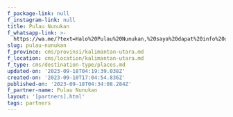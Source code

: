 ```yaml
---
f_package-link: null
f_instagram-link: null
title: Pulau Nunukan
f_whatsapp-link: >-
  https://wa.me/?text=Halo%20Pulau%20Nunukan,%20saya%20dapat%20info%20dari%20@loocale.id%20dan%20punya%20pertanyaan
slug: pulau-nunukan
f_province: cms/provinsi/kalimantan-utara.md
f_location: cms/location/kalimantan-utara.md
f_type: cms/destination-type/places.md
updated-on: '2023-09-18T04:19:39.038Z'
created-on: '2023-09-10T17:04:54.836Z'
published-on: '2023-09-18T04:34:08.284Z'
f_partner-name: Pulau Nunukan
layout: '[partners].html'
tags: partners
---
```



